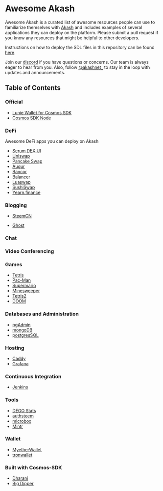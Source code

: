 # Awesome Akash

Awesome Akash is a curated list of awesome resources people can use to familiarize themselves with [Akash](https://akash.network) and includes examples of several applications they can deploy on the platform. Please submit a pull request if you know any resources that might be helpful to other developers.

Instructions on how to deploy the SDL files in this repository can be found [here](//docs.akash.network/guides/deploy).


Join our [discord](https://discord.akash.network) if you have questions or concerns. Our team is always eager to hear from you.
Also, follow [@akashnet\_](https://twitter.com/akashnet_) to stay in the loop with updates and announcements.

## Table of Contents

### Official

- [Lunie Wallet for Cosmos SDK](lunie-lite)
- [Cosmos SDK Node](https://github.com/ovrclk/akash-on-akash)

### DeFi

Awesome DeFi apps you can deploy on Akash

- [Serum DEX UI](https://github.com/ovrclk/serum-on-akash)
- [Uniswap](uniswap)
- [Pancake Swap](pancake-swap)
- [Augur](augur)
- [Bancor](Bancor)
- [Balancer](Balancer)
- [Luaswap](luaswap)
- [SushiSwap](SushiSwap)
- [Yearn.finance](https://github.com/ovrclk/awesome-akash/tree/master/Yearn.finance)

### Blogging
- [SteemCN](steemcn)

- [Ghost](ghost)

### Chat

### Video Conferencing

### Games

- [Tetris](tetris)
- [Pac-Man](pacman)
- [Supermario](supermario)
- [Minesweeper](minesweeper)
- [Tetris2](tetris2)
- [DOOM](doom)

### Databases and Administration

- [pgAdmin](pgadmin4)
- [mongoDB](mongoDB)
- [postgresSQL](postgres)
### Hosting

- [Caddy](caddy)
- [Grafana](grafana)

### Continuous Integration

- [Jenkins](jenkins)

### Tools
- [DEGO Stats](dego-stats)
- [authsteem](authsteem)
- [microbox](microbox)
- [Mintr](mintr)

### Wallet
- [MyetherWallet](MyetherWallet)
- [tronwallet](tronwallet)

### Built with Cosmos-SDK
- [Dharani](Dharani)
- [Big Dipper](big-dipper)
